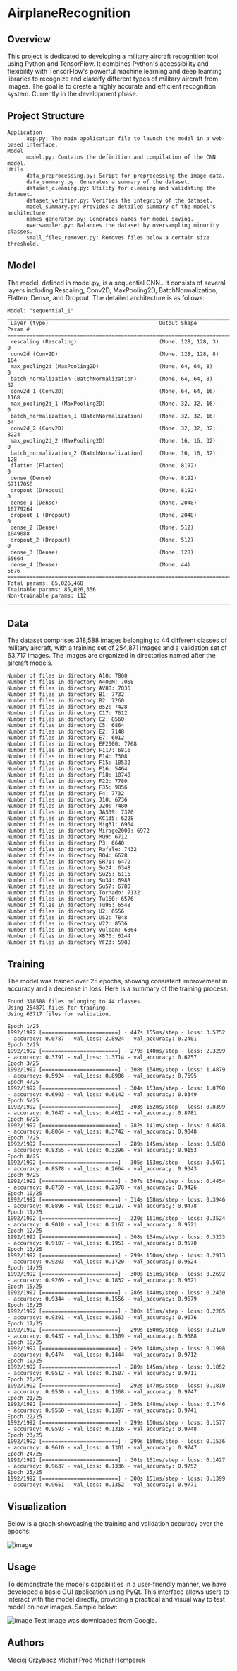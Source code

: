 # AirplaneRecognition

## Overview
This project is dedicated to developing a military aircraft recognition tool using Python and TensorFlow. It combines Python's accessibility and flexibility with TensorFlow's powerful machine learning and deep learning libraries to recognize and classify different types of military aircraft from images. The goal is to create a highly accurate and efficient recognition system. Currently in the development phase.


## Project Structure


```plaintext
Application
      app.py: The main application file to launch the model in a web-based interface.
Model
      model.py: Contains the definition and compilation of the CNN model.
Utils
      data_preprocessing.py: Script for preprocessing the image data.
      data_summary.py: Generates a summary of the dataset.
      dataset_cleaning.py: Utility for cleaning and validating the dataset.
      dataset_verifier.py: Verifies the integrity of the dataset.
      model_summary.py: Provides a detailed summary of the model's architecture.
      names_generator.py: Generates names for model saving.
      oversampler.py: Balances the dataset by oversampling minority classes.
      small_files_remover.py: Removes files below a certain size threshold.
```

## Model 

The model, defined in model.py, is a sequential CNN.. It consists of several layers including Rescaling, Conv2D, MaxPooling2D, BatchNormalization, Flatten, Dense, and Dropout. The detailed architecture is as follows:

```plaintext
Model: "sequential_1"
_____________________________________________________________________________________
 Layer (type)                                   Output Shape              Param #
=====================================================================================
 rescaling (Rescaling)                          (None, 128, 128, 3)       0
 conv2d (Conv2D)                                (None, 128, 128, 8)       104
 max_pooling2d (MaxPooling2D)                   (None, 64, 64, 8)         0
 batch_normalization (BatchNormalization)       (None, 64, 64, 8)         32
 conv2d_1 (Conv2D)                              (None, 64, 64, 16)        1168
 max_pooling2d_1 (MaxPooling2D)                 (None, 32, 32, 16)        0
 batch_normalization_1 (BatchNormalization)     (None, 32, 32, 16)        64
 conv2d_2 (Conv2D)                              (None, 32, 32, 32)        8224
 max_pooling2d_2 (MaxPooling2D)                 (None, 16, 16, 32)        0
 batch_normalization_2 (BatchNormalization)     (None, 16, 16, 32)        128
 flatten (Flatten)                              (None, 8192)              0
 dense (Dense)                                  (None, 8192)              67117056
 dropout (Dropout)                              (None, 8192)              0
 dense_1 (Dense)                                (None, 2048)              16779264
 dropout_1 (Dropout)                            (None, 2048)              0
 dense_2 (Dense)                                (None, 512)               1049088
 dropout_2 (Dropout)                            (None, 512)               0
 dense_3 (Dense)                                (None, 128)               65664
 dense_4 (Dense)                                (None, 44)                5676
=====================================================================================
Total params: 85,026,468
Trainable params: 85,026,356
Non-trainable params: 112
_____________________________________________________________________________________
```
## Data 

The dataset comprises 318,588 images belonging to 44 different classes of military aircraft, with a training set of 254,871 images and a validation set of 63,717 images. The images are organized in directories named after the aircraft models.

```plaintext
Number of files in directory A10: 7860
Number of files in directory A400M: 7068
Number of files in directory AV8B: 7036
Number of files in directory B1: 7732
Number of files in directory B2: 7260
Number of files in directory B52: 7428
Number of files in directory C17: 7612
Number of files in directory C2: 8560
Number of files in directory C5: 6864
Number of files in directory E2: 7148
Number of files in directory E7: 6012
Number of files in directory EF2000: 7768
Number of files in directory F117: 6816
Number of files in directory F14: 7308
Number of files in directory F15: 10532
Number of files in directory F16: 5464
Number of files in directory F18: 10748
Number of files in directory F22: 7780
Number of files in directory F35: 9856
Number of files in directory F4: 7732
Number of files in directory J10: 6736
Number of files in directory J20: 7480
Number of files in directory JAS39: 7320
Number of files in directory KC135: 6228
Number of files in directory Mig31: 6964
Number of files in directory Mirage2000: 6972
Number of files in directory MQ9: 6712
Number of files in directory P3: 6640
Number of files in directory Rafale: 7432
Number of files in directory RQ4: 6628
Number of files in directory SR71: 6472
Number of files in directory Su24: 6348
Number of files in directory Su25: 6116
Number of files in directory Su34: 6988
Number of files in directory Su57: 6780
Number of files in directory Tornado: 7132
Number of files in directory Tu160: 6576
Number of files in directory Tu95: 6548
Number of files in directory U2: 6556
Number of files in directory US2: 7848
Number of files in directory V22: 8536
Number of files in directory Vulcan: 6864
Number of files in directory XB70: 6144
Number of files in directory YF23: 5988
```

## Training
The model was trained over 25 epochs, showing consistent improvement in accuracy and a decrease in loss. Here is a summary of the training process:
```plaintext
Found 318588 files belonging to 44 classes.
Using 254871 files for training.
Using 63717 files for validation.

Epoch 1/25
1992/1992 [========================] - 447s 155ms/step - loss: 3.5752 - accuracy: 0.0787 - val_loss: 2.8924 - val_accuracy: 0.2401
Epoch 2/25
1992/1992 [========================] - 279s 140ms/step - loss: 2.3299 - accuracy: 0.3791 - val_loss: 1.3714 - val_accuracy: 0.6257
Epoch 3/25
1992/1992 [========================] - 308s 154ms/step - loss: 1.4879 - accuracy: 0.5924 - val_loss: 0.8906 - val_accuracy: 0.7595
Epoch 4/25
1992/1992 [========================] - 304s 153ms/step - loss: 1.0790 - accuracy: 0.6993 - val_loss: 0.6142 - val_accuracy: 0.8349
Epoch 5/25
1992/1992 [========================] - 303s 152ms/step - loss: 0.8399 - accuracy: 0.7647 - val_loss: 0.4612 - val_accuracy: 0.8781
Epoch 6/25
1992/1992 [========================] - 282s 141ms/step - loss: 0.6878 - accuracy: 0.8064 - val_loss: 0.3742 - val_accuracy: 0.9048
Epoch 7/25
1992/1992 [========================] - 289s 145ms/step - loss: 0.5838 - accuracy: 0.8355 - val_loss: 0.3296 - val_accuracy: 0.9153
Epoch 8/25
1992/1992 [========================] - 305s 153ms/step - loss: 0.5071 - accuracy: 0.8578 - val_loss: 0.2664 - val_accuracy: 0.9343
Epoch 9/25
1992/1992 [========================] - 307s 154ms/step - loss: 0.4454 - accuracy: 0.8759 - val_loss: 0.2378 - val_accuracy: 0.9426
Epoch 10/25
1992/1992 [========================] - 314s 158ms/step - loss: 0.3946 - accuracy: 0.8896 - val_loss: 0.2197 - val_accuracy: 0.9478
Epoch 11/25
1992/1992 [========================] - 320s 161ms/step - loss: 0.3524 - accuracy: 0.9018 - val_loss: 0.2162 - val_accuracy: 0.9521
Epoch 12/25
1992/1992 [========================] - 308s 154ms/step - loss: 0.3233 - accuracy: 0.9107 - val_loss: 0.1951 - val_accuracy: 0.9570
Epoch 13/25
1992/1992 [========================] - 299s 150ms/step - loss: 0.2913 - accuracy: 0.9203 - val_loss: 0.1720 - val_accuracy: 0.9624
Epoch 14/25
1992/1992 [========================] - 300s 151ms/step - loss: 0.2692 - accuracy: 0.9269 - val_loss: 0.1832 - val_accuracy: 0.9621
Epoch 15/25
1992/1992 [========================] - 286s 144ms/step - loss: 0.2430 - accuracy: 0.9344 - val_loss: 0.1556 - val_accuracy: 0.9679
Epoch 16/25
1992/1992 [========================] - 300s 151ms/step - loss: 0.2285 - accuracy: 0.9391 - val_loss: 0.1563 - val_accuracy: 0.9676
Epoch 17/25
1992/1992 [========================] - 299s 150ms/step - loss: 0.2120 - accuracy: 0.9437 - val_loss: 0.1509 - val_accuracy: 0.9688
Epoch 18/25
1992/1992 [========================] - 295s 148ms/step - loss: 0.1998 - accuracy: 0.9474 - val_loss: 0.1444 - val_accuracy: 0.9712
Epoch 19/25
1992/1992 [========================] - 289s 145ms/step - loss: 0.1852 - accuracy: 0.9512 - val_loss: 0.1507 - val_accuracy: 0.9711
Epoch 20/25
1992/1992 [========================] - 292s 147ms/step - loss: 0.1810 - accuracy: 0.9530 - val_loss: 0.1368 - val_accuracy: 0.9747
Epoch 21/25
1992/1992 [========================] - 295s 148ms/step - loss: 0.1746 - accuracy: 0.9550 - val_loss: 0.1397 - val_accuracy: 0.9741
Epoch 22/25
1992/1992 [========================] - 299s 150ms/step - loss: 0.1577 - accuracy: 0.9593 - val_loss: 0.1316 - val_accuracy: 0.9748
Epoch 23/25
1992/1992 [========================] - 299s 150ms/step - loss: 0.1536 - accuracy: 0.9610 - val_loss: 0.1301 - val_accuracy: 0.9747
Epoch 24/25
1992/1992 [========================] - 301s 151ms/step - loss: 0.1427 - accuracy: 0.9637 - val_loss: 0.1336 - val_accuracy: 0.9752
Epoch 25/25
1992/1992 [========================] - 300s 151ms/step - loss: 0.1399 - accuracy: 0.9651 - val_loss: 0.1352 - val_accuracy: 0.9771
```

## Visualization


Below is a graph showcasing the training and validation accuracy over the epochs:


![image](https://github.com/MaciejGrzybacz/AirplaneRecognition/assets/128727060/38799349-483d-47f3-9dc4-7ead9a529613)

## Usage


To demonstrate the model's capabilities in a user-friendly manner, we have developed a basic GUI application using PyQt. This interface allows users to interact with the model directly, providing a practical and visual way to test model on new images.
Sample below:

![image](https://github.com/MaciejGrzybacz/AirplaneRecognition/assets/128727060/af8dfbba-c5b3-4f43-bdd1-0ae30beb018e)
Test image was downloaded from Google.

## Authors
Maciej Grzybacz
Michał Proć
Michał Hemperek
